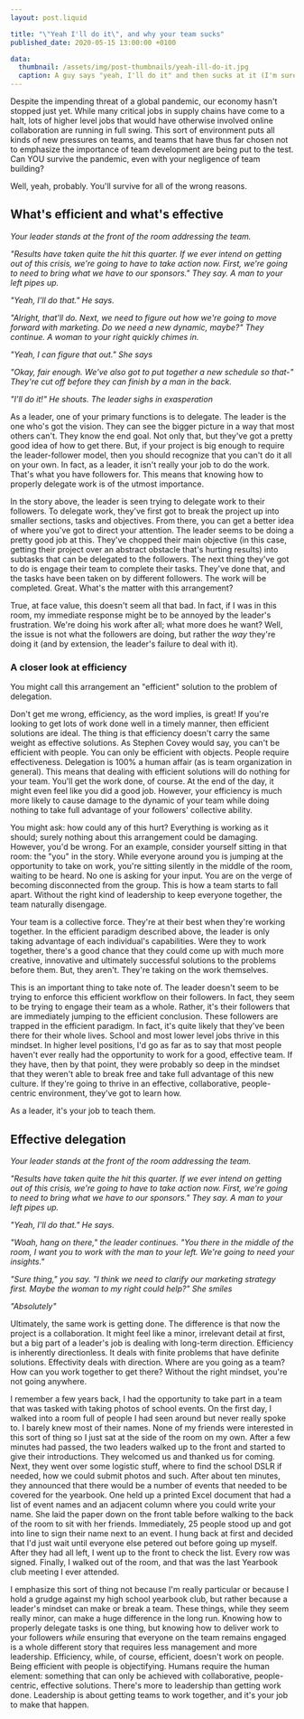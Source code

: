 ```yaml
---
layout: post.liquid

title: "\"Yeah I'll do it\", and why your team sucks"
published_date: 2020-05-15 13:00:00 +0100

data:
  thumbnail: /assets/img/post-thumbnails/yeah-ill-do-it.jpg
  caption: A guy says "yeah, I'll do it" and then sucks at it (I'm sure he's actually great at his job but that wouldn't serve the purpose of this article). Photo by Surface on Unsplash.
---
```


Despite the impending threat of a global pandemic, our economy hasn't stopped just yet. While many critical jobs in supply chains have come to a halt, lots of higher level jobs that would have otherwise involved online collaboration are running in full swing. This sort of environment puts all kinds of new pressures on teams, and teams that have thus far chosen not to emphasize the importance of team development are being put to the test. Can YOU survive the pandemic, even with your negligence of team building?

Well, yeah, probably. You'll survive for all of the wrong reasons.<span data-separator></span>

## What's efficient and what's effective

_Your leader stands at the front of the room addressing the team._

_"Results have taken quite the hit this quarter. If we ever intend on getting out of this crisis, we're going to have to take action now. First, we're going to need to bring what we have to our sponsors." They say. A man to your left pipes up._

_"Yeah, I'll do that." He says._

_"Alright, that'll do. Next, we need to figure out how we're going to move forward with marketing. Do we need a new dynamic, maybe?" They continue. A woman to your right quickly chimes in._

_"Yeah, I can figure that out." She says_

_"Okay, fair enough. We've also got to put together a new schedule so that-" They're cut off before they can finish by a man in the back._

_"I'll do it!" He shouts. The leader sighs in exasperation_

As a leader, one of your primary functions is to delegate. The leader is the one who's got the vision. They can see the bigger picture in a way that most others can't. They know the end goal. Not only that, but they've got a pretty good idea of how to get there. But, if your project is big enough to require the leader-follower model, then you should recognize that you can't do it all on your own. In fact, as a leader, it isn't really your job to do the work. That's what you have followers for. This means that knowing how to properly delegate work is of the utmost importance.

In the story above, the leader is seen trying to delegate work to their followers. To delegate work, they've first got to break the project up into smaller sections, tasks and objectives. From there, you can get a better idea of where you've got to direct your attention. The leader seems to be doing a pretty good job at this. They've chopped their main objective (in this case, getting their project over an abstract obstacle that's hurting results) into subtasks that can be delegated to the followers. The next thing they've got to do is engage their team to complete their tasks. They've done that, and the tasks have been taken on by different followers. The work will be completed. Great. What's the matter with this arrangement?

True, at face value, this doesn't seem all that bad. In fact, if I was in this room, my immediate response might be to be annoyed by the leader's frustration. We're doing his work after all; what more does he want? Well, the issue is not what the followers are doing, but rather the _way_ they're doing it (and by extension, the leader's failure to deal with it).

### A closer look at efficiency

You might call this arrangement an "efficient" solution to the problem of delegation.

Don't get me wrong, efficiency, as the word implies, is great! If you're looking to get lots of work done well in a timely manner, then efficient solutions are ideal. The thing is that efficiency doesn't carry the same weight as effective solutions. As Stephen Covey would say, you can't be efficient with people. You can only be efficient with objects. People require effectiveness. Delegation is 100% a human affair (as is team organization in general). This means that dealing with efficient solutions will do nothing for your team. You'll get the work done, of course. At the end of the day, it might even feel like you did a good job. However, your efficiency is much more likely to cause damage to the dynamic of your team while doing nothing to take full advantage of your followers' collective ability.

You might ask: how could any of this hurt? Everything is working as it should; surely nothing about this arrangement could be damaging. However, you'd be wrong. For an example, consider yourself sitting in that room: the "you" in the story. While everyone around you is jumping at the opportunity to take on work, you're sitting silently in the middle of the room, waiting to be heard. No one is asking for your input. You are on the verge of becoming disconnected from the group. This is how a team starts to fall apart. Without the right kind of leadership to keep everyone together, the team naturally disengage.

Your team is a collective force. They're at their best when they're working together. In the efficient paradigm described above, the leader is only taking advantage of each individual's capabilities. Were they to work together, there's a good chance that they could come up with much more creative, innovative and ultimately successful solutions to the problems before them. But, they aren't. They're taking on the work themselves.

This is an important thing to take note of. The leader doesn't seem to be trying to enforce this efficient workflow on their followers. In fact, they seem to be trying to engage their team as a whole. Rather, it's their followers that are immediately jumping to the efficient conclusion. These followers are trapped in the efficient paradigm. In fact, it's quite likely that they've been there for their whole lives. School and most lower level jobs thrive in this mindset. In higher level positions, I'd go as far as to say that most people haven't ever really had the opportunity to work for a good, effective team. If they have, then by that point, they were probably so deep in the mindset that they weren't able to break free and take full advantage of this new culture. If they're going to thrive in an effective, collaborative, people-centric environment, they've got to learn how.

As a leader, it's your job to teach them.

## Effective delegation

_Your leader stands at the front of the room addressing the team._

_"Results have taken quite the hit this quarter. If we ever intend on getting out of this crisis, we're going to have to take action now. First, we're going to need to bring what we have to our sponsors." They say. A man to your left pipes up._

_"Yeah, I'll do that." He says._

_"Woah, hang on there," the leader continues. "You there in the middle of the room, I want you to work with the man to your left. We're going to need your insights."_

_"Sure thing," you say. "I think we need to clarify our marketing strategy first. Maybe the woman to my right could help?" She smiles_

_"Absolutely"_

Ultimately, the same work is getting done. The difference is that now the project is a collaboration. It might feel like a minor, irrelevant detail at first, but a big part of a leader's job is dealing with long-term direction. Efficiency is inherently directionless. It deals with finite problems that have definite solutions. Effectivity deals with direction. Where are you going as a team? How can you work together to get there? Without the right mindset, you're not going anywhere.

I remember a few years back, I had the opportunity to take part in a team that was tasked with taking photos of school events. On the first day, I walked into a room full of people I had seen around but never really spoke to. I barely knew most of their names. None of my friends were interested in this sort of thing so I just sat at the side of the room on my own. After a few minutes had passed, the two leaders walked up to the front and started to give their introductions. They welcomed us and thanked us for coming. Next, they went over some logistic stuff, where to find the school DSLR if needed, how we could submit photos and such. After about ten minutes, they announced that there would be a number of events that needed to be covered for the yearbook. One held up a printed Excel document that had a list of event names and an adjacent column where you could write your name. She laid the paper down on the front table before walking to the back of the room to sit with her friends. Immediately, 25 people stood up and got into line to sign their name next to an event. I hung back at first and decided that I'd just wait until everyone else petered out before going up myself. After they had all left, I went up to the front to check the list. Every row was signed. Finally, I walked out of the room, and that was the last Yearbook club meeting I ever attended.

I emphasize this sort of thing not because I'm really particular or because I hold a grudge against my high school yearbook club, but rather because a leader's mindset can make or break a team. These things, while they seem really minor, can make a huge difference in the long run. Knowing how to properly delegate tasks is one thing, but knowing how to deliver work to your followers _while_ ensuring that everyone on the team remains engaged is a whole different story that requires less management and more leadership. Efficiency, while, of course, efficient, doesn't work on people. Being efficient with people is objectifying. Humans require the human element: something that can only be achieved with collaborative, people-centric, effective solutions. There's more to leadership than getting work done. Leadership is about getting teams to work together, and it's your job to make that happen.
